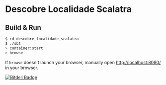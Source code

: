 # Descobre Localidade Scalatra #

## Build & Run ##

```sh
$ cd descobre_localidade_scalatra
$ ./sbt
> container:start
> browse
```

If `browse` doesn't launch your browser, manually open [http://localhost:8080/](http://localhost:8080/) in your browser.


[![Bitdeli Badge](https://d2weczhvl823v0.cloudfront.net/ismaelga/descobre-localidade-scalatra/trend.png)](https://bitdeli.com/free "Bitdeli Badge")


